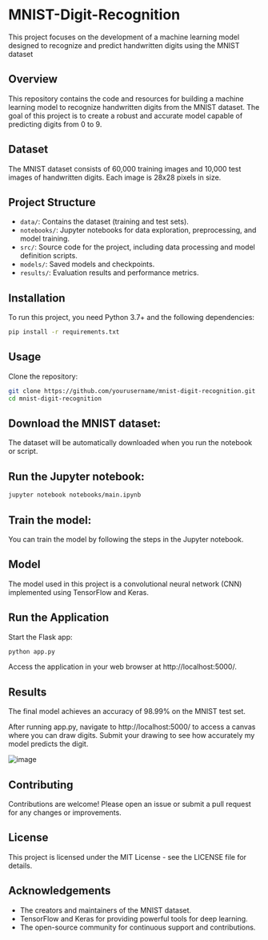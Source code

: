 # MNIST-Digit-Recognition
This project focuses on the development of a machine learning model designed to recognize and predict handwritten digits using the MNIST dataset

## Overview
This repository contains the code and resources for building a machine learning model to recognize handwritten digits from the MNIST dataset. The goal of this project is to create a robust and accurate model capable of predicting digits from 0 to 9.

## Dataset
The MNIST dataset consists of 60,000 training images and 10,000 test images of handwritten digits. Each image is 28x28 pixels in size.

## Project Structure
- `data/`: Contains the dataset (training and test sets).
- `notebooks/`: Jupyter notebooks for data exploration, preprocessing, and model training.
- `src/`: Source code for the project, including data processing and model definition scripts.
- `models/`: Saved models and checkpoints.
- `results/`: Evaluation results and performance metrics.

## Installation
To run this project, you need Python 3.7+ and the following dependencies:

```bash
pip install -r requirements.txt
```
## Usage
Clone the repository:
```bash
git clone https://github.com/yourusername/mnist-digit-recognition.git
cd mnist-digit-recognition
```
## Download the MNIST dataset:
The dataset will be automatically downloaded when you run the notebook or script.

## Run the Jupyter notebook:
```bash
jupyter notebook notebooks/main.ipynb
```
## Train the model:
You can train the model by following the steps in the Jupyter notebook.

## Model
The model used in this project is a convolutional neural network (CNN) implemented using TensorFlow and Keras.

## Run the Application
Start the Flask app:
```bash
python app.py
```
Access the application in your web browser at http://localhost:5000/.

## Results
The final model achieves an accuracy of 98.99% on the MNIST test set.

After running app.py, navigate to http://localhost:5000/ to access a canvas where you can draw digits. Submit your drawing to see how accurately my model predicts the digit.

![image](https://github.com/yugeshsivakumar/MNIST-Digit-Recognition/assets/156910899/d68cf617-228d-4d3d-b93a-a1ca627e2b66)



## Contributing
Contributions are welcome! Please open an issue or submit a pull request for any changes or improvements.

## License
This project is licensed under the MIT License - see the LICENSE file for details.

## Acknowledgements
- The creators and maintainers of the MNIST dataset.
- TensorFlow and Keras for providing powerful tools for deep learning.
- The open-source community for continuous support and contributions.
